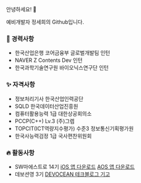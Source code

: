 안녕하세요! 🙌

예비개발자 정세희의 Github입니다.

### 💼 경력사항
- 한국산업은행 코어금융부 글로벌개발팀 인턴
- NAVER Z Contents Dev 인턴
- 한국과학기술연구원 바이오닉스연구단 인턴
    
### ✨ 자격사항
- 정보처리기사 한국산업인력공단
- SQLD 한국데이터산업진흥원
- 컴퓨터활용능력 1급 대한상공회의소
- PCCP(C++) Lv.3 (주)그렙
- TOPCIT(ICT역량지수평가) 수준3 정보통신기획평가원
- 한국사능력검정 1급 국사편찬위원회

### 🔥 활동사항
- SW마에스트로 14기
    [iOS 앱 다운로드](https://apps.apple.com/kr/app/%EB%AC%B4%EB%93%9C%EB%A9%94%EB%AA%A8/id6467786547)
    [AOS 앱 다운로드](https://play.google.com/store/apps/details?id=com.moodmemo&hl=ko)
- 데보션영 3기
  [DEVOCEAN 테크블로그 기고](https://devocean.sk.com/blog/techBoardDetail.do?ID=165995)


<!--
**SayisMe/SayisMe** is a ✨ _special_ ✨ repository because its `README.md` (this file) appears on your GitHub profile.

Here are some ideas to get you started:

- 🔭 I’m currently working on ...
- 🌱 I’m currently learning ...
- 👯 I’m looking to collaborate on ...
- 🤔 I’m looking for help with ...
- 💬 Ask me about ...
- 📫 How to reach me: ...
- 😄 Pronouns: ...
- ⚡ Fun fact: ...
-->
